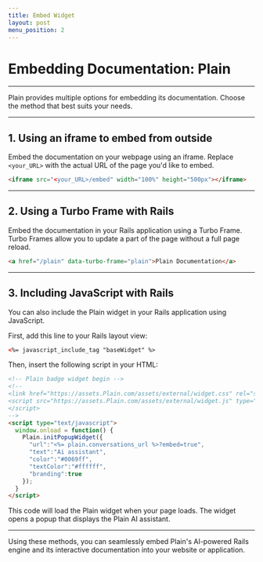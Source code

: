 ```yaml
---
title: Embed Widget
layout: post
menu_position: 2
---
```



# Embedding Documentation: Plain

---

Plain provides multiple options for embedding its documentation. Choose the method that best suits your needs.

---

## 1. Using an iframe to embed from outside

Embed the documentation on your webpage using an iframe. Replace `<your_URL>` with the actual URL of the page you'd like to embed.

```html
<iframe src="<your_URL>/embed" width="100%" height="500px"></iframe>
```

---

## 2. Using a Turbo Frame with Rails

Embed the documentation in your Rails application using a Turbo Frame. Turbo Frames allow you to update a part of the page without a full page reload.

```html
<a href="/plain" data-turbo-frame="plain">Plain Documentation</a>
```

---

## 3. Including JavaScript with Rails

You can also include the Plain widget in your Rails application using JavaScript. 

First, add this line to your Rails layout view:

```html
<%= javascript_include_tag "baseWidget" %>
```

Then, insert the following script in your HTML:

```html
<!-- Plain badge widget begin -->
<!--
<link href="https://assets.Plain.com/assets/external/widget.css" rel="stylesheet">
<script src="https://assets.Plain.com/assets/external/widget.js" type="text/javascript" async>
</script>
-->
<script type="text/javascript">
  window.onload = function() { 
    Plain.initPopupWidget({
      "url":"<%= plain.conversations_url %>?embed=true",
      "text":"Ai assistant",
      "color":"#0069ff",
      "textColor":"#ffffff",
      "branding":true
    }); 
  }
</script>
```

This code will load the Plain widget when your page loads. The widget opens a popup that displays the Plain AI assistant.

---

Using these methods, you can seamlessly embed Plain's AI-powered Rails engine and its interactive documentation into your website or application.